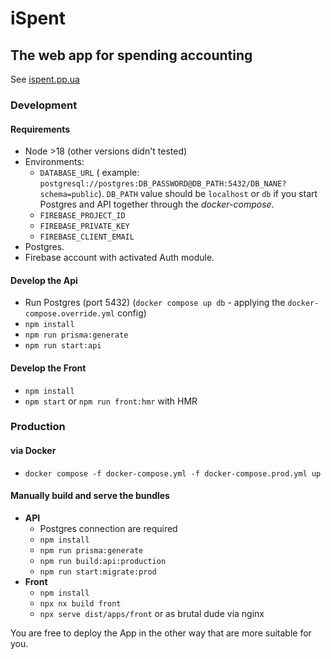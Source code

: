 # iSpent

## The web app for spending accounting

See [ispent.pp.ua](https://ispent.pp.ua)

### Development

#### Requirements

- Node >18 (other versions didn't tested)
- Environments:
  - `DATABASE_URL` (
    example: `postgresql://postgres:DB_PASSWORD@DB_PATH:5432/DB_NANE?schema=public`).
    `DB_PATH` value should be `localhost` or `db` if you start Postgres and API
    together through the _docker-compose_.
  - `FIREBASE_PROJECT_ID`
  - `FIREBASE_PRIVATE_KEY`
  - `FIREBASE_CLIENT_EMAIL`
- Postgres.
- Firebase account with activated Auth module.

#### Develop the Api

- Run Postgres (port 5432) (`docker compose up db` - applying
  the `docker-compose.override.yml` config)
- `npm install`
- `npm run prisma:generate`
- `npm run start:api`

#### Develop the Front

- `npm install`
- `npm start` or `npm run front:hmr` with HMR

### Production

#### via Docker

- `docker compose -f docker-compose.yml -f docker-compose.prod.yml up`

#### Manually build and serve the bundles

- **API**
  - Postgres connection are required
  - `npm install`
  - `npm run prisma:generate`
  - `npm run build:api:production`
  - `npm run start:migrate:prod`
- **Front**
  - `npm install`
  - `npx nx build front`
  - `npx serve dist/apps/front` or as brutal dude via nginx

You are free to deploy the App in the other way that are more suitable for you.
